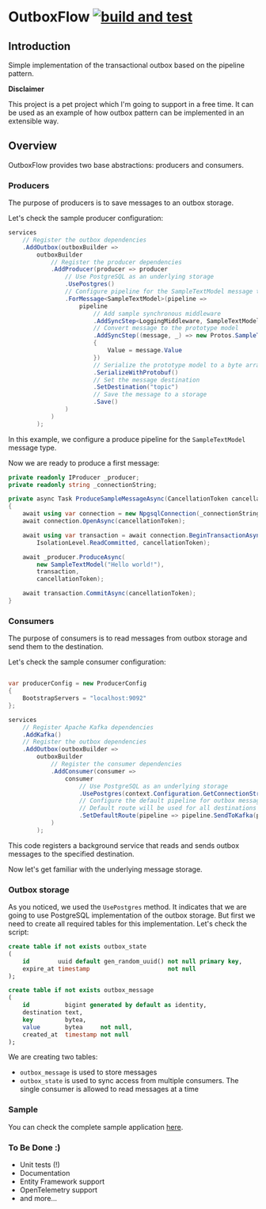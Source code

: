 # OutboxFlow [![build and test](https://github.com/MaratFaskhiev/outbox-flow/actions/workflows/build-and-test.yml/badge.svg)](https://github.com/MaratFaskhiev/outbox-flow/actions/workflows/build-and-test.yml)

## Introduction
Simple implementation of the transactional outbox based on the pipeline pattern.

**Disclaimer**

This project is a pet project which I'm going to support in a free time. It can be used as an example of how outbox pattern can be implemented in an extensible way.

## Overview
OutboxFlow provides two base abstractions: producers and consumers.

### Producers
The purpose of producers is to save messages to an outbox storage.

Let's check the sample producer configuration:
```csharp
services
    // Register the outbox dependencies
    .AddOutbox(outboxBuilder =>
        outboxBuilder
            // Register the producer dependencies
            .AddProducer(producer => producer
                // Use PostgreSQL as an underlying storage
                .UsePostgres()
                // Configure pipeline for the SampleTextModel message type
                .ForMessage<SampleTextModel>(pipeline =>
                    pipeline
                        // Add sample synchronous middleware
                        .AddSyncStep<LoggingMiddleware, SampleTextModel>()
                        // Convert message to the prototype model
                        .AddSyncStep((message, _) => new Protos.SampleTextModel
                        {
                            Value = message.Value
                        })
                        // Serialize the prototype model to a byte array
                        .SerializeWithProtobuf()
                        // Set the message destination
                        .SetDestination("topic")
                        // Save the message to a storage
                        .Save()
                )
            )
        );
```

In this example, we configure a produce pipeline for the `SampleTextModel` message type.

Now we are ready to produce a first message:

```csharp
private readonly IProducer _producer;
private readonly string _connectionString;

private async Task ProduceSampleMessageAsync(CancellationToken cancellationToken)
{
    await using var connection = new NpgsqlConnection(_connectionString);
    await connection.OpenAsync(cancellationToken);

    await using var transaction = await connection.BeginTransactionAsync(
        IsolationLevel.ReadCommitted, cancellationToken);

    await _producer.ProduceAsync(
        new SampleTextModel("Hello world!"),
        transaction,
        cancellationToken);

    await transaction.CommitAsync(cancellationToken);
}
```

### Consumers
The purpose of consumers is to read messages from outbox storage and send them to the destination.

Let's check the sample consumer configuration:
```csharp

var producerConfig = new ProducerConfig
{
    BootstrapServers = "localhost:9092"
};

services
    // Register Apache Kafka dependencies
    .AddKafka()
    // Register the outbox dependencies
    .AddOutbox(outboxBuilder =>
        outboxBuilder
            // Register the consumer dependencies
            .AddConsumer(consumer =>
                consumer
                    // Use PostgreSQL as an underlying storage
                    .UsePostgres(context.Configuration.GetConnectionString("Postgres")!)
                    // Configure the default pipeline for outbox messages.
                    // Default route will be used for all destinations which are not configured explicitly
                    .SetDefaultRoute(pipeline => pipeline.SendToKafka(producerConfig))
            )
        );
```

This code registers a background service that reads and sends outbox messages to the specified destination.

Now let's get familiar with the underlying message storage.

### Outbox storage

As you noticed, we used the `UsePostgres` method. It indicates that we are going to use PostgreSQL implementation of the outbox storage. But first we need to create all required tables for this implementation. Let's check the script:

```sql
create table if not exists outbox_state
(
    id        uuid default gen_random_uuid() not null primary key,
    expire_at timestamp                      not null
);

create table if not exists outbox_message
(
    id          bigint generated by default as identity,
    destination text,
    key         bytea,
    value       bytea     not null,
    created_at  timestamp not null
);
```

We are creating two tables:
* `outbox_message` is used to store messages
* `outbox_state` is used to sync access from multiple consumers. The single consumer is allowed to read messages at a time

### Sample

You can check the complete sample application [here](samples/OutboxFlow.Sample).

### To Be Done :)

* Unit tests (!)
* Documentation
* Entity Framework support
* OpenTelemetry support
* and more...
